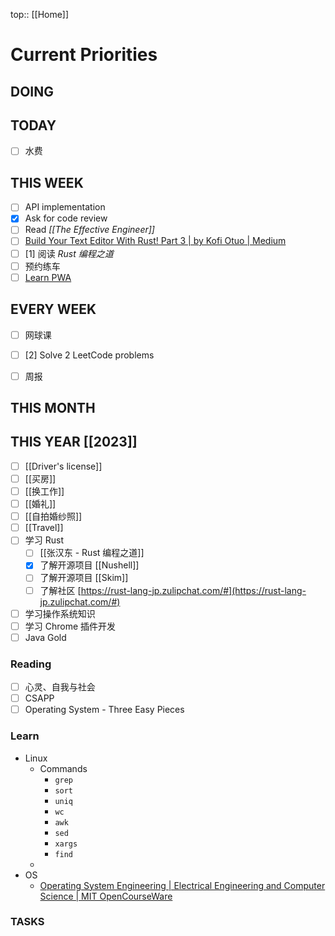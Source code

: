 top:: [[Home]]

# Current Priorities

## DOING


## TODAY

- [ ] 水费

## THIS WEEK

- [ ] API implementation 
- [x] Ask for code review
- [ ] Read *[[The Effective Engineer]]*
- [ ] [Build Your Text Editor With Rust! Part 3 | by Kofi Otuo | Medium](https://medium.com/@otukof/b030670fa815)
- [ ] [1] 阅读 *Rust 编程之道*
- [ ] 预约练车
- [ ] [Learn PWA](https://web.dev/learn/pwa/)

## EVERY WEEK
- [ ] 网球课
- [ ] [2] Solve 2 LeetCode problems 
- [ ] 周报


## THIS MONTH

## THIS YEAR [[2023]]

- [ ] [[Driver's license]]
- [ ] [[买房]]
- [ ] [[换工作]]
- [ ] [[婚礼]]
- [ ] [[自拍婚纱照]]
- [ ] [[Travel]]
- [ ] 学习 Rust
	- [ ] [[张汉东 - Rust 编程之道]]
	- [x] 了解开源项目 [[Nushell]]
	- [ ] 了解开源项目 [[Skim]]
	 - [ ] 了解社区 [https://rust-lang-jp.zulipchat.com/#](https://rust-lang-jp.zulipchat.com/#)
 - [ ] 学习操作系统知识
 - [ ] 学习 Chrome 插件开发
- [ ] Java Gold

### Reading

- [ ] 心灵、自我与社会
- [ ] CSAPP
- [ ] Operating System - Three Easy Pieces

### Learn

- Linux
	- Commands
		- `grep`
		- `sort`
		- `uniq`
		- `wc`
		- `awk`
		- `sed`
		- `xargs`
		- `find`
	- 
- OS
	- [Operating System Engineering | Electrical Engineering and Computer Science | MIT OpenCourseWare](https://ocw.mit.edu/courses/6-828-operating-system-engineering-fall-2012/)

### TASKS

```tasks
```